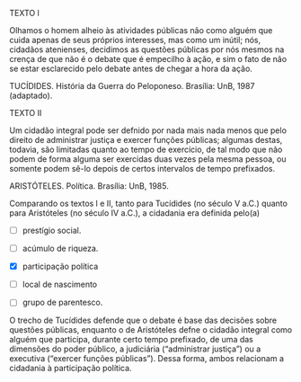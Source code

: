 

TEXTO l

Olhamos o homem alheio às atividades públicas não como alguém que cuida apenas de seus próprios interesses, mas como um inútil; nós, cidadãos atenienses, decidimos as questões públicas por nós mesmos na crença de que não é o debate que é empecilho à ação, e sim o fato de não se estar esclarecido pelo debate antes de chegar a hora da ação.

TUCÍDIDES. História da Guerra do Peloponeso. Brasília: UnB, 1987 (adaptado).

TEXTO II

Um cidadão integral pode ser defnido por nada mais nada menos que pelo direito de administrar justiça e exercer funções públicas; algumas destas, todavia, são limitadas quanto ao tempo de exercício, de tal modo que não podem de forma alguma ser exercidas duas vezes pela mesma pessoa, ou somente podem sê-lo depois de certos intervalos de tempo prefixados.

ARISTÓTELES. Política. Brasília: UnB, 1985.

Comparando os textos l e II, tanto para Tucídides (no século V a.C.) quanto para Aristóteles (no século IV a.C.), a cidadania era definida pelo(a)



- [ ] prestígio social.
- [ ] acúmulo de riqueza.
- [x] participação política
- [ ] local de nascimento
- [ ] grupo de parentesco.


O trecho de Tucídides defende que o debate é base das decisões sobre questões públicas, enquanto o de Aristóteles defne o cidadão integral como alguém que participa, durante certo tempo prefixado, de uma das dimensões do poder público, a judiciária (“administrar justiça”) ou a executiva (“exercer funções públicas”). Dessa forma, ambos relacionam a cidadania à participação política.

        